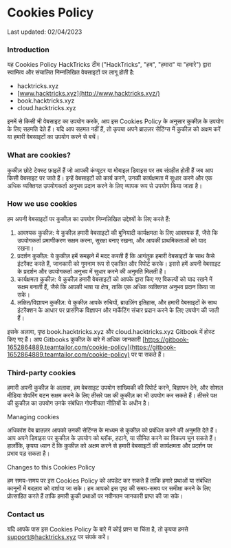 # Cookies Policy

Last updated: 02/04/2023

### Introduction

यह Cookies Policy HackTricks टीम ("HackTricks", "हम", "हमारा" या "हमारे") द्वारा स्वामित्व और संचालित निम्नलिखित वेबसाइटों पर लागू होती है:

* hacktricks.xyz
* [www.hacktricks.xyz](http://www.hacktricks.xyz/)
* book.hacktricks.xyz
* cloud.hacktricks.xyz

इनमें से किसी भी वेबसाइट का उपयोग करके, आप इस Cookies Policy के अनुसार कुकीज़ के उपयोग के लिए सहमति देते हैं। यदि आप सहमत नहीं हैं, तो कृपया अपने ब्राउज़र सेटिंग्स में कुकीज़ को अक्षम करें या हमारी वेबसाइटों का उपयोग करने से बचें।

### What are cookies?

कुकीज़ छोटे टेक्स्ट फ़ाइलें हैं जो आपकी कंप्यूटर या मोबाइल डिवाइस पर तब संग्रहीत होती हैं जब आप किसी वेबसाइट पर जाते हैं। इन्हें वेबसाइटों को कार्य करने, उनकी कार्यक्षमता में सुधार करने और एक अधिक व्यक्तिगत उपयोगकर्ता अनुभव प्रदान करने के लिए व्यापक रूप से उपयोग किया जाता है।

### How we use cookies

हम अपनी वेबसाइटों पर कुकीज़ का उपयोग निम्नलिखित उद्देश्यों के लिए करते हैं:

1. आवश्यक कुकीज़: ये कुकीज़ हमारी वेबसाइटों की बुनियादी कार्यक्षमता के लिए आवश्यक हैं, जैसे कि उपयोगकर्ता प्रमाणीकरण सक्षम करना, सुरक्षा बनाए रखना, और आपकी प्राथमिकताओं को याद रखना।
2. प्रदर्शन कुकीज़: ये कुकीज़ हमें समझने में मदद करती हैं कि आगंतुक हमारी वेबसाइटों के साथ कैसे इंटरैक्ट करते हैं, जानकारी को गुमनाम रूप से एकत्रित और रिपोर्ट करके। इससे हमें अपनी वेबसाइट के प्रदर्शन और उपयोगकर्ता अनुभव में सुधार करने की अनुमति मिलती है।
3. कार्यक्षमता कुकीज़: ये कुकीज़ हमारी वेबसाइटों को आपके द्वारा किए गए विकल्पों को याद रखने में सक्षम बनाती हैं, जैसे कि आपकी भाषा या क्षेत्र, ताकि एक अधिक व्यक्तिगत अनुभव प्रदान किया जा सके।
4. लक्षित/विज्ञापन कुकीज़: ये कुकीज़ आपके रुचियों, ब्राउज़िंग इतिहास, और हमारी वेबसाइटों के साथ इंटरैक्शन के आधार पर प्रासंगिक विज्ञापन और मार्केटिंग संचार प्रदान करने के लिए उपयोग की जाती हैं।

इसके अलावा, पृष्ठ book.hacktricks.xyz और cloud.hacktricks.xyz Gitbook में होस्ट किए गए हैं। आप Gitbooks कुकीज़ के बारे में अधिक जानकारी [https://gitbook-1652864889.teamtailor.com/cookie-policy](https://gitbook-1652864889.teamtailor.com/cookie-policy) पर पा सकते हैं।

### Third-party cookies

हमारी अपनी कुकीज़ के अलावा, हम वेबसाइट उपयोग सांख्यिकी की रिपोर्ट करने, विज्ञापन देने, और सोशल मीडिया शेयरिंग बटन सक्षम करने के लिए तीसरे पक्ष की कुकीज़ का भी उपयोग कर सकते हैं। तीसरे पक्ष की कुकीज़ का उपयोग उनके संबंधित गोपनीयता नीतियों के अधीन है।

Managing cookies

अधिकांश वेब ब्राउज़र आपको उनकी सेटिंग्स के माध्यम से कुकीज़ को प्रबंधित करने की अनुमति देते हैं। आप अपने डिवाइस पर कुकीज़ के उपयोग को ब्लॉक, हटाने, या सीमित करने का विकल्प चुन सकते हैं। हालाँकि, कृपया ध्यान दें कि कुकीज़ को अक्षम करने से हमारी वेबसाइटों की कार्यक्षमता और प्रदर्शन पर प्रभाव पड़ सकता है।

Changes to this Cookies Policy

हम समय-समय पर इस Cookies Policy को अपडेट कर सकते हैं ताकि हमारे प्रथाओं या संबंधित कानूनों में बदलाव को दर्शाया जा सके। हम आपको इस पृष्ठ की समय-समय पर समीक्षा करने के लिए प्रोत्साहित करते हैं ताकि हमारी कुकी प्रथाओं पर नवीनतम जानकारी प्राप्त की जा सके।

### Contact us

यदि आपके पास इस Cookies Policy के बारे में कोई प्रश्न या चिंता है, तो कृपया हमसे [support@hacktricks.xyz](mailto:support@hacktricks.xyz) पर संपर्क करें।
